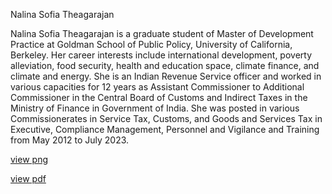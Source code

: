 Nalina Sofia Theagarajan


Nalina Sofia Theagarajan is a graduate student of Master of Development Practice at Goldman School of Public Policy, University of California, Berkeley. Her career interests include international development, poverty alleviation, food security, health and education space, climate finance, and climate and energy.
She is an Indian Revenue Service officer and worked in various capacities for 12 years as Assistant Commissioner to Additional Commissioner in the Central Board of Customs and Indirect Taxes in the Ministry of Finance in Government of India.  She was posted in various Commissionerates in Service Tax, Customs, and Goods and Services Tax in Executive, Compliance Management, Personnel and Vigilance and Training from May 2012 to July 2023.

[view png](./Nalina_Sofia_Theagarajan.png)

[view pdf](./Responsible_Consumption_and_Production.pdf)


